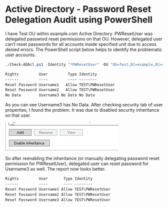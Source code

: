 # Active Directory - Password Reset Delegation Audit using PowerShell

I have Test OU within example.com Active Directory. PWResetUser was delegated password reset permissions on that OU. However, delegated user can’t reset passwords for all accounts inside specified unit due to access denied errors. The PowerShell script below helps to identify the problematic user accounts.

```powershell
./Check-ADAcl.ps1 -Identity "*PWResetUser" -OU "OU=Test,DC=example,DC=com"
```

```cmd
Rights         User         Type Identity
------         ----         ---- --------
Reset Password Username1   Allow TEST\PWResetUser
Reset Password Username2   Allow TEST\PWResetUser
No Data        Username3 No Data No Data
```

As you can see Username3 has No Data. After checking security tab of user properties, I found the problem. It was due to disabled security inheritance on that user.

![screen1](screen1.png)

So after reenabling the inheritance (or manually delegating password reset permission for PWResetUser), delegated user can reset password for Username3 as well. The report now looks better.

```cmd
Rights         User       Type Identity
------         ----       ---- --------
Reset Password Username1 Allow TEST\PWResetUser
Reset Password Username2 Allow TEST\PWResetUser
Reset Password Username3 Allow TEST\PWResetUser
```
